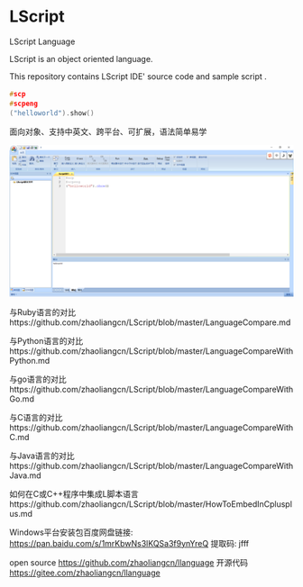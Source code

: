 # LScript
LScript Language

LScript  is an object oriented language.

This repository contains LScript IDE' source code and sample script .

```c++
#scp
#scpeng
("helloworld").show()
```


面向对象、支持中英文、跨平台、可扩展，语法简单易学

![helloworld](https://github.com/zhaoliangcn/LScript/blob/master/helloworld.PNG)

与Ruby语言的对比https://github.com/zhaoliangcn/LScript/blob/master/LanguageCompare.md

与Python语言的对比https://github.com/zhaoliangcn/LScript/blob/master/LanguageCompareWithPython.md

与go语言的对比https://github.com/zhaoliangcn/LScript/blob/master/LanguageCompareWithGo.md

与C语言的对比https://github.com/zhaoliangcn/LScript/blob/master/LanguageCompareWithC.md

与Java语言的对比https://github.com/zhaoliangcn/LScript/blob/master/LanguageCompareWithJava.md

如何在C或C++程序中集成L脚本语言https://github.com/zhaoliangcn/LScript/blob/master/HowToEmbedInCplusplus.md

Windows平台安装包百度网盘链接: https://pan.baidu.com/s/1mrKbwNs3lKQSa3f9ynYreQ 提取码: jfff

open source
https://github.com/zhaoliangcn/llanguage
开源代码
https://gitee.com/zhaoliangcn/llanguage
